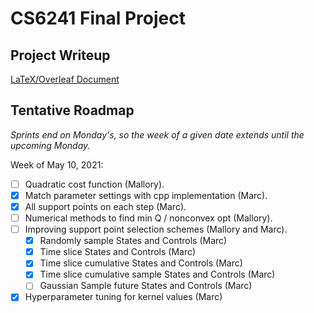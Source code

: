 # CS6241 Final Project

## Project Writeup
[LaTeX/Overleaf Document](https://www.overleaf.com/project/606cc61f5dd3032baaecb476)

## Tentative Roadmap
*Sprints end on Monday's, so the week of a given date extends until the upcoming Monday.*

Week of May 10, 2021:
- [ ] Quadratic cost function (Mallory).
- [x] Match parameter settings with cpp implementation (Marc).
- [x] All support points on each step (Marc).
- [ ] Numerical methods to find min Q / nonconvex opt (Mallory).
- [ ] Improving support point selection schemes (Mallory and Marc).
  - [x] Randomly sample States and Controls (Marc)
  - [x] Time slice States and Controls (Marc)
  - [x] Time slice cumulative States and Controls (Marc)
  - [x] Time slice cumulative sample States and Controls (Marc)
  - [ ] Gaussian Sample future States and Controls (Marc)
- [x] Hyperparameter tuning for kernel values (Marc)
